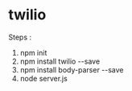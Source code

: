 # twilio

Steps :

1. 	npm init
2. npm install twilio --save
3. npm install body-parser --save
4. node server.js
